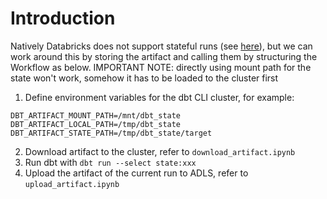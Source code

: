 # Introduction
Natively Databricks does not support stateful runs (see [here](https://github.com/databricks/dbt-databricks/blob/main/docs/databricks-workflows.md#retrieve-dbt-artifacts-using-the-jobs-api)), but we can work around this by storing the artifact and calling them by structuring the Workflow as below. IMPORTANT NOTE: directly using mount path for the state won't work, somehow it has to be loaded to the cluster first

1. Define environment variables for the dbt CLI cluster, for example:
```
DBT_ARTIFACT_MOUNT_PATH=/mnt/dbt_state
DBT_ARTIFACT_LOCAL_PATH=/tmp/dbt_state
DBT_ARTIFACT_STATE_PATH=/tmp/dbt_state/target
```
2. Download artifact to the cluster, refer to `download_artifact.ipynb`
3. Run dbt with `dbt run --select state:xxx`
4. Upload the artifact of the current run to ADLS, refer to `upload_artifact.ipynb`